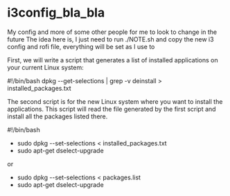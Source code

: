 # i3config_bla_bla
My config and more of some other people for me to look to change in the future
The idea here is, I just need to run ./NOTE.sh and copy the new i3 config and rofi file, everything will be set as I use to


First, we will write a script that generates a list of installed applications on your current Linux system:

#!/bin/bash
dpkg --get-selections | grep -v deinstall > installed_packages.txt

The second script is for the new Linux system where you want to install the applications. This script will read the file generated by the first script and install all the packages listed there. 

#!/bin/bash

- sudo dpkg --set-selections < installed_packages.txt
- sudo apt-get dselect-upgrade

or 

- sudo dpkg --set-selections < packages.list
- sudo apt-get dselect-upgrade
